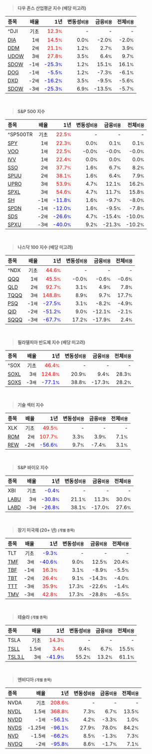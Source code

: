 <br>

> **다우 존스 산업평균 지수 (배당 미고려)**

| **종목** | **배율** | **1년** | **변동성<small>비용</small>** | **금융<small>비용</small>** | **전체<small>비용</small>** |
| :------- | -------: | ------: | --------------: | ------------: | ------------: |
| ^DJI | 기초 | <span style="color: red">12.3<small>%</small></span> | - | - | - |
| [DIA](/dia/) | 1<small>배</small> | <span style="color: red">14.5<small>%</small></span> | 0.0<small>%</small> | -2.0<small>%</small> | -2.0<small>%</small> |
| [DDM](/ddm/) | 2<small>배</small> | <span style="color: red">21.1<small>%</small></span> | 1.2<small>%</small> | 2.7<small>%</small> | 3.9<small>%</small> |
| [UDOW](/udow/) | 3<small>배</small> | <span style="color: red">27.8<small>%</small></span> | 3.5<small>%</small> | 6.4<small>%</small> | 9.7<small>%</small> |
| [SDOW](/sdow/) | -1<small>배</small> | <span style="color: blue">-25.3<small>%</small></span> | 1.2<small>%</small> | 15.1<small>%</small> | 16.1<small>%</small> |
| [DOG](/dog/) | -1<small>배</small> | <span style="color: blue">-5.5<small>%</small></span> | 1.2<small>%</small> | -7.3<small>%</small> | -6.1<small>%</small> |
| [DXD](/dxd/) | -2<small>배</small> | <span style="color: blue">-16.2<small>%</small></span> | 3.5<small>%</small> | -9.5<small>%</small> | -5.6<small>%</small> |
| [SDOW](/sdow/) | -3<small>배</small> | <span style="color: blue">-25.3<small>%</small></span> | 6.9<small>%</small> | -13.5<small>%</small> | -5.7<small>%</small> |

<br>

> **S&P 500 지수**

| **종목** | **배율** | **1년** | **변동성<small>비용</small>** | **금융<small>비용</small>** | **전체<small>비용</small>** |
| :------- | -------: | ------: | --------------: | ------------: | ------------: |
| ^SP500TR | 기초 | <span style="color: red">22.5<small>%</small></span> | - | - | - |
| [SPY](/spy/) | 1<small>배</small> | <span style="color: red">22.3<small>%</small></span> | 0.0<small>%</small> | 0.1<small>%</small> | 0.1<small>%</small> |
| [VOO](/voo/) | 1<small>배</small> | <span style="color: red">22.5<small>%</small></span> | -0.0<small>%</small> | -0.0<small>%</small> | -0.0<small>%</small> |
| [IVV](/ivv/) | 1<small>배</small> | <span style="color: red">22.4<small>%</small></span> | 0.0<small>%</small> | 0.0<small>%</small> | 0.0<small>%</small> |
| [SSO](/sso/) | 2<small>배</small> | <span style="color: red">37.7<small>%</small></span> | 1.6<small>%</small> | 6.7<small>%</small> | 8.2<small>%</small> |
| [SPUU](/spuu/) | 2<small>배</small> | <span style="color: red">38.1<small>%</small></span> | 1.6<small>%</small> | 6.4<small>%</small> | 7.9<small>%</small> |
| [UPRO](/upro/) | 3<small>배</small> | <span style="color: red">53.9<small>%</small></span> | 4.7<small>%</small> | 12.1<small>%</small> | 16.2<small>%</small> |
| [SPXL](/spxl/) | 3<small>배</small> | <span style="color: red">54.6<small>%</small></span> | 4.7<small>%</small> | 11.7<small>%</small> | 15.8<small>%</small> |
| [SH](/sh/) | -1<small>배</small> | <span style="color: blue">-11.8<small>%</small></span> | 1.6<small>%</small> | -9.7<small>%</small> | -8.0<small>%</small> |
| [SPDN](/spdn/) | -1<small>배</small> | <span style="color: blue">-12.0<small>%</small></span> | 1.6<small>%</small> | -9.5<small>%</small> | -7.8<small>%</small> |
| [SDS](/sds/) | -2<small>배</small> | <span style="color: blue">-26.6<small>%</small></span> | 4.7<small>%</small> | -15.4<small>%</small> | -10.0<small>%</small> |
| [SPXU](/spxu/) | -3<small>배</small> | <span style="color: blue">-40.0<small>%</small></span> | 9.2<small>%</small> | -21.3<small>%</small> | -10.2<small>%</small> |

<br>

> **나스닥 100 지수 (배당 미고려)**

| **종목** | **배율** | **1년** | **변동성<small>비용</small>** | **금융<small>비용</small>** | **전체<small>비용</small>** |
| :------- | -------: | ------: | --------------: | ------------: | ------------: |
| ^NDX | 기초 | <span style="color: red">44.6<small>%</small></span> | - | - | - |
| [QQQ](/qqq/) | 1<small>배</small> | <span style="color: red">45.5<small>%</small></span> | -0.0<small>%</small> | -0.6<small>%</small> | -0.6<small>%</small> |
| [QLD](/qld/) | 2<small>배</small> | <span style="color: red">92.7<small>%</small></span> | 3.1<small>%</small> | 4.9<small>%</small> | 7.8<small>%</small> |
| [TQQQ](/tqqq/) | 3<small>배</small> | <span style="color: red">148.8<small>%</small></span> | 8.9<small>%</small> | 9.7<small>%</small> | 17.7<small>%</small> |
| [PSQ](/psq/) | -1<small>배</small> | <span style="color: blue">-27.5<small>%</small></span> | 3.1<small>%</small> | -8.2<small>%</small> | -4.9<small>%</small> |
| [QID](/qid/) | -2<small>배</small> | <span style="color: blue">-51.2<small>%</small></span> | 9.0<small>%</small> | -12.1<small>%</small> | -2.1<small>%</small> |
| [SQQQ](/sqqq/) | -3<small>배</small> | <span style="color: blue">-67.7<small>%</small></span> | 17.2<small>%</small> | -17.9<small>%</small> | 2.4<small>%</small> |

<br>

> **필라델피아 반도체 지수 (배당 미고려)**

| **종목** | **배율** | **1년** | **변동성<small>비용</small>** | **금융<small>비용</small>** | **전체<small>비용</small>** |
| :------- | -------: | ------: | --------------: | ------------: | ------------: |
| ^SOX | 기초 | <span style="color: red">46.4<small>%</small></span> | - | - | - |
| [SOXL](/soxl/) | 3<small>배</small> | <span style="color: red">124.8<small>%</small></span> | 20.9<small>%</small> | 9.4<small>%</small> | 28.3<small>%</small> |
| [SOXS](/soxs/) | -3<small>배</small> | <span style="color: blue">-77.1<small>%</small></span> | 38.8<small>%</small> | -17.3<small>%</small> | 28.2<small>%</small> |

<br>

> **기술 섹터 지수**

| **종목** | **배율** | **1년** | **변동성<small>비용</small>** | **금융<small>비용</small>** | **전체<small>비용</small>** |
| :------- | -------: | ------: | --------------: | ------------: | ------------: |
| XLK | 기초 | <span style="color: red">49.5<small>%</small></span> | - | - | - |
| [ROM](/rom/) | 2<small>배</small> | <span style="color: red">107.7<small>%</small></span> | 3.3<small>%</small> | 3.9<small>%</small> | 7.1<small>%</small> |
| [REW](/rew/) | -2<small>배</small> | <span style="color: blue">-56.6<small>%</small></span> | 9.7<small>%</small> | -7.4<small>%</small> | 3.1<small>%</small> |

<br>

> **S&P 바이오 지수**

| **종목** | **배율** | **1년** | **변동성<small>비용</small>** | **금융<small>비용</small>** | **전체<small>비용</small>** |
| :------- | -------: | ------: | --------------: | ------------: | ------------: |
| XBI | 기초 | <span style="color: blue">-0.4<small>%</small></span> | - | - | - |
| [LABU](/labu/) | 3<small>배</small> | <span style="color: blue">-30.8<small>%</small></span> | 21.1<small>%</small> | 11.3<small>%</small> | 30.0<small>%</small> |
| [LABD](/labd/) | -3<small>배</small> | <span style="color: blue">-26.8<small>%</small></span> | 38.1<small>%</small> | -17.0<small>%</small> | 27.6<small>%</small> |

<br>

> **장기 미국채 (20+ 년) <small>(개별 종목)</small>**

| **종목** | **배율** | **1년** | **변동성<small>비용</small>** | **금융<small>비용</small>** | **전체<small>비용</small>** |
| :------- | -------: | ------: | --------------: | ------------: | ------------: |
| TLT | 기초 | <span style="color: blue">-9.3<small>%</small></span> | - | - | - |
| [TMF](/tmf/) | 3<small>배</small> | <span style="color: blue">-40.6<small>%</small></span> | 9.0<small>%</small> | 12.5<small>%</small> | 20.4<small>%</small> |
| [TBF](/tbf/) | -1<small>배</small> | <span style="color: red">16.3<small>%</small></span> | 3.1<small>%</small> | -8.9<small>%</small> | -5.5<small>%</small> |
| [TBT](/tbt/) | -2<small>배</small> | <span style="color: red">26.4<small>%</small></span> | 9.1<small>%</small> | -14.3<small>%</small> | -4.0<small>%</small> |
| [TTT](/ttt/) | -3<small>배</small> | <span style="color: red">35.9<small>%</small></span> | 17.3<small>%</small> | -22.6<small>%</small> | -1.4<small>%</small> |
| [TMV](/tmv/) | -3<small>배</small> | <span style="color: red">42.8<small>%</small></span> | 17.3<small>%</small> | -28.8<small>%</small> | -6.5<small>%</small> |

<br>

> **테슬라 <small>(개별 종목)</small>**

| **종목** | **배율** | **1년** | **변동성<small>비용</small>** | **금융<small>비용</small>** | **전체<small>비용</small>** |
| :------- | -------: | ------: | --------------: | ------------: | ------------: |
| TSLA | 기초 | <span style="color: red">14.3<small>%</small></span> | - | - | - |
| [TSLL](/tsll/) | 1.5<small>배</small> | <span style="color: red">3.4<small>%</small></span> | 9.4<small>%</small> | 6.7<small>%</small> | 15.5<small>%</small> |
| [TSL3.L](/tsl3/) | 3<small>배</small> | <span style="color: blue">-41.9<small>%</small></span> | 55.2<small>%</small> | 13.2<small>%</small> | 61.1<small>%</small> |

<br>

> **엔비디아 <small>(개별 종목)</small>**

| **종목** | **배율** | **1년** | **변동성<small>비용</small>** | **금융<small>비용</small>** | **전체<small>비용</small>** |
| :------- | -------: | ------: | --------------: | ------------: | ------------: |
| NVDA | 기초 | <span style="color: red">208.6<small>%</small></span> | - | - | - |
| [NVDL](/nvdl/) | 1.5<small>배</small> | <span style="color: red">368.8<small>%</small></span> | 7.3<small>%</small> | 6.7<small>%</small> | 13.5<small>%</small> |
| [NVDD](/nvdd/) | -1<small>배</small> | <span style="color: blue">-56.1<small>%</small></span> | 4.2<small>%</small> | -3.3<small>%</small> | 1.0<small>%</small> |
| [NVDS](/nvds/) | -1.25<small>배</small> | <span style="color: blue">-96.1<small>%</small></span> | 27.9<small>%</small> | 78.0<small>%</small> | 84.2<small>%</small> |
| [NVD](/nvd/) | -1.5<small>배</small> | <span style="color: blue">-66.2<small>%</small></span> | 8.5<small>%</small> | -1.3<small>%</small> | 7.3<small>%</small> |
| [NVDQ](/nvdq/) | -2<small>배</small> | <span style="color: blue">-95.8<small>%</small></span> | 8.6<small>%</small> | -1.7<small>%</small> | 7.1<small>%</small> |